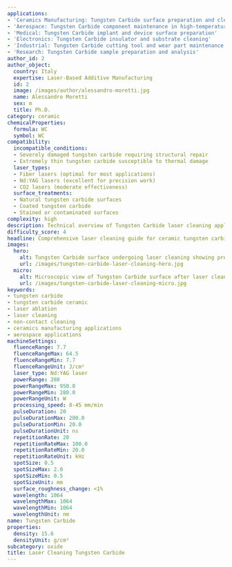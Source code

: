 ```yaml
---
applications:
- 'Ceramics Manufacturing: Tungsten Carbide surface preparation and cleaning'
- 'Aerospace: Tungsten Carbide component maintenance in high-temperature applications'
- 'Medical: Tungsten Carbide implant and device surface preparation'
- 'Electronics: Tungsten Carbide insulator and substrate cleaning'
- 'Industrial: Tungsten Carbide cutting tool and wear part maintenance'
- 'Research: Tungsten Carbide sample preparation and analysis'
author_id: 2
author_object:
  country: Italy
  expertise: Laser-Based Additive Manufacturing
  id: 2
  image: /images/author/alessandro-moretti.jpg
  name: Alessandro Moretti
  sex: m
  title: Ph.D.
category: ceramic
chemicalProperties:
  formula: WC
  symbol: WC
compatibility:
  incompatible_conditions:
  - Severely damaged tungsten carbide requiring structural repair
  - Extremely thin tungsten carbide susceptible to thermal damage
  laser_types:
  - Fiber lasers (optimal for most applications)
  - Nd:YAG lasers (excellent for precision work)
  - CO2 lasers (moderate effectiveness)
  surface_treatments:
  - Natural tungsten carbide surfaces
  - Coated tungsten carbide
  - Stained or contaminated surfaces
complexity: high
description: Technical overview of Tungsten Carbide laser cleaning applications and parameters
difficulty_score: 4
headline: Comprehensive laser cleaning guide for ceramic tungsten carbide
images:
  hero:
    alt: Tungsten Carbide surface undergoing laser cleaning showing precise contamination removal
    url: /images/tungsten-carbide-laser-cleaning-hero.jpg
  micro:
    alt: Microscopic view of Tungsten Carbide surface after laser cleaning showing detailed surface structure
    url: /images/tungsten-carbide-laser-cleaning-micro.jpg
keywords:
- tungsten carbide
- tungsten carbide ceramic
- laser ablation
- laser cleaning
- non-contact cleaning
- ceramics manufacturing applications
- aerospace applications
machineSettings:
  fluenceRange: 7.7
  fluenceRangeMax: 64.5
  fluenceRangeMin: 7.7
  fluenceRangeUnit: J/cm²
  laser_type: Nd:YAG laser
  powerRange: 280
  powerRangeMax: 950.0
  powerRangeMin: 280.0
  powerRangeUnit: W
  processing_speed: 8-45 mm/min
  pulseDuration: 20
  pulseDurationMax: 200.0
  pulseDurationMin: 20.0
  pulseDurationUnit: ns
  repetitionRate: 20
  repetitionRateMax: 100.0
  repetitionRateMin: 20.0
  repetitionRateUnit: kHz
  spotSize: 0.5
  spotSizeMax: 2.0
  spotSizeMin: 0.5
  spotSizeUnit: mm
  surface_roughness_change: <1%
  wavelength: 1064
  wavelengthMax: 1064
  wavelengthMin: 1064
  wavelengthUnit: nm
name: Tungsten Carbide
properties:
  density: 15.6
  densityUnit: g/cm³
subcategory: oxide
title: Laser Cleaning Tungsten Carbide
---
```


